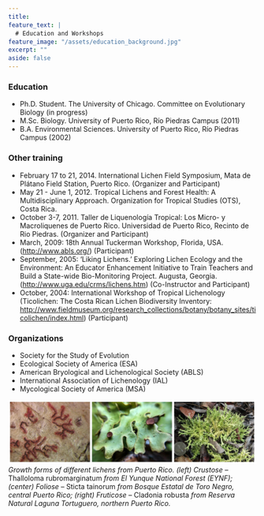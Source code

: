 ```yaml
---
title:  
feature_text: |
  # Education and Workshops
feature_image: "/assets/education_background.jpg"
excerpt: ""
aside: false
---
```

### Education
 * Ph.D. Student. The University of Chicago. Committee on Evolutionary Biology (in progress)  
 * M.Sc. Biology. University of Puerto Rico, Río Piedras Campus (2011)
 * B.A. Environmental Sciences. University of Puerto Rico, Río Piedras Campus (2002)
   
   
### Other training  
 * February 17 to 21, 2014. International Lichen Field Symposium, Mata de Plátano Field Station, Puerto Rico. (Organizer and Participant)
 * May 21 - June 1, 2012. Tropical Lichens and Forest Health: A Multidisciplinary Approach. Organization for Tropical Studies (OTS), Costa Rica.
 * October 3-7, 2011. Taller de Liquenología Tropical: Los Micro- y Macroliquenes de Puerto Rico. Universidad de Puerto Rico, Recinto de Rio Piedras. (Organizer and Participant)
 * March, 2009: 18th Annual Tuckerman Workshop, Florida, USA. (http://www.abls.org/) (Participant)
 * September, 2005: ‘Liking Lichens.’ Exploring Lichen Ecology and the Environment: An Educator Enhancement Initiative to Train Teachers and Build a State-wide Bio-Monitoring Project. Augusta, Georgia. (http://www.uga.edu/crms/lichens.htm) (Co-Instructor and Participant)
 * October, 2004: International Workshop of Tropical Lichenology (Ticolichen: The Costa Rican Lichen Biodiversity Inventory: http://www.fieldmuseum.org/research_collections/botany/botany_sites/ticolichen/index.html) (Participant)
    
### Organizations  
 * Society for the Study of Evolution
 * Ecological Society of America (ESA)
 * American Bryological and Lichenological Society (ABLS)
 * International Association of Lichenology (IAL)
 * Mycological Society of America (MSA)


![education_footer](/assets/education_footer.png)
*Growth forms of different lichens from Puerto Rico. (left) Crustose –* Thalloloma rubromarginatum *from El Yunque National Forest (EYNF); (center) Foliose –* Sticta tainorum *from Bosque Estatal de Toro Negro, central Puerto Rico; (right) Fruticose –* Cladonia robusta *from Reserva Natural Laguna Tortuguero, northern Puerto Rico.*